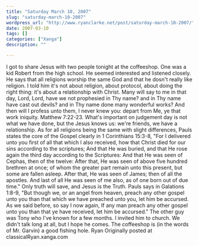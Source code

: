 ```yaml
---
title: "Saturday March 10, 2007"
slug: "saturday-march-10-2007"
wordpress_url: "http://www.ryanclarke.net/post/saturday-march-10-2007/"
date: 2007-03-10
tags: []
categories: ["Xanga"]
description: ""

---
```


I got to share Jesus with two people tonight at the coffeeshop.
One was a kid Robert from the high school. He seemed interested and listened closely. He says that all religions worship the same God and that he dosn't really like religion. I told him it's not about religion, about protocol, about doing the right thing: it's about a relationship with Christ. Many will say to me in that day, Lord, Lord, have we not prophesied in Thy name? and in Thy name have cast out devils? and in Thy name done many wonderful works? And then will I profess unto them, I never knew you: depart from Me, ye that work iniquity. Matthew 7:22-23. What's important on judgement day is not what we have done, but the Jesus knows us: we're friends, we have a relationship. As for all religions being the same with slight differences, Pauls states the core of the Gospel clearly in 1 Corinthians 15:3-8, "For I delivered unto you first of all that which I also received, how that Christ died for our sins according to the scriptures; And that He was buried, and that He rose again the third day according to the Scriptures: And that He was seen of Cephas, then of the twelve: After that, He was seen of above five hundred brethren at once; of whom the greater part remain unto this present, but some are fallen asleep. After that, He was seen of James; then of all the apostles. And last of all He was seen of me also, as of one born out of due time." Only truth will save, and Jesus is the Truth. Pauls says in Galations 1:8-9, "But though we, or an angel from heaven, preach any other gospel unto you than that which we have preached unto you, let him be accursed. As we said before, so say I now again, If any man preach any other gospel unto you than that ye have received, let him be accursed."
The other guy was Tony who I've known for a few months. I invited him to church. We didn't talk long at all, but I hope he comes.
The coffeeshop is (in the words of Mr. Garvin) a good fishing hole.
Ryan
Originally posted at classicalRyan.xanga.com
